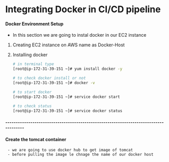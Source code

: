 # Integrating Docker in CI/CD pipeline
   #### Docker Environment Setup
   - In this section we are going to instal docker in our EC2 instance
   
   1. Creating EC2 instance on AWS name as Docker-Host
   
   2. Installing docker 
      ```sh
      # in terminal type
      [root@ip-172-31-39-151 ~]# yum install docker -y
      
      # to check docker install or not
      [root@ip-172-31-39-151 ~]# docker -v
      
      # to start docker
      [root@ip-172-31-39-151 ~]# service docker start
      
      # to check status 
      [root@ip-172-31-39-151 ~]# service docker status
      ```
      
   #### -------------------------------------------------------------------------------------
   
   #### Create the tomcat container
   
     - we are going to use docker hub to get image of tomcat
     - before pulling the image le chnage the name of our docker host
      
   
